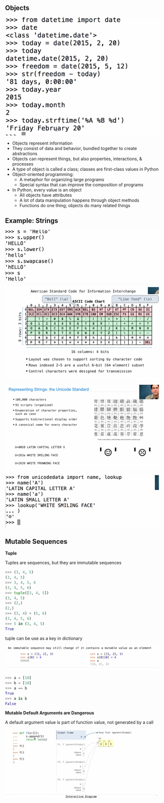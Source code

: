 ## Objects

![image-20220428131546492](Lecture_12_Mutable_Sequences.assets/image-20220428131546492.png)

- Objects represent information
- They consist of data and behavior, bundled together to create abstractions
- Objects can represent things, but also properties, interactions, & processes
- A type of object is called a class; classes are first-class values in Python
- Object-oriented programming:
  - A metaphor for organizing large programs 
  - Special syntax that can improve the composition of programs
- In Python, every value is an object
  - All objects have attributes
  - A lot of data manipulation happens through object methods
  - Functions do one thing; objects do many related things

## Example: Strings

![image-20220428132122269](Lecture_12_Mutable_Sequences.assets/image-20220428132122269.png)

![image-20220428132621654](Lecture_12_Mutable_Sequences.assets/image-20220428132621654.png)

![image-20220428134221898](Lecture_12_Mutable_Sequences.assets/image-20220428134221898.png)

![image-20220428134413002](Lecture_12_Mutable_Sequences.assets/image-20220428134413002.png)



## Mutable Sequences

**Tuple**

Tuples are sequences, but they are immutable sequences

```python
>>> (3, 4, 5)
(3, 4, 5)
>>> 3, 4, 5, 6
(3, 4, 5, 6)
>>> tuple([3, 4, 5])
(3, 4, 5)
>>> (2,)
(2,)
>>> (3, 4) + (5, 6)
(3, 4, 5, 6)
>>> 5 in (3, 4, 5)
True
```

tuple can be use as a key in dictionary

![image-20220428142113505](Lecture_12_Mutable_Sequences.assets/image-20220428142113505.png)

```python
>>> a = [10]
>>> b = [10]
>>> a == b
True
>>> a is b 
False
```

**Mutable Default Arguments are Dangerous**

A default argument value is part of function value, not generated by a call

![image-20220428143329936](Lecture_12_Mutable_Sequences.assets/image-20220428143329936.png)

